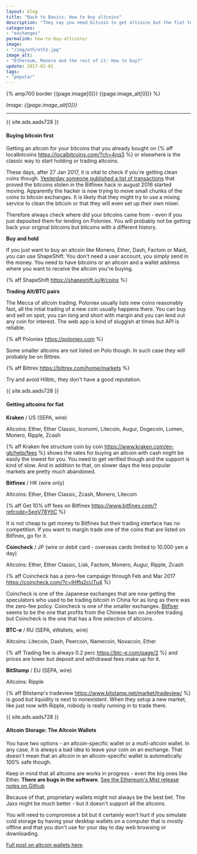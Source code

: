 ```yaml
---
layout: blog
title: "Back to Basics: How to buy altcoins"
description: "They say you need bitcoin to get altcoins but the fiat to alt markets are slowly appearing on previously bitcoin-only exchanges. For the <strike>gambling</strike> trading you need the liquidity of Alt/BTC pairs though."
categories:
- "exchanges"
permalink: how-to-buy-altcoins/
image:
- "/img/eth/eth2.jpg"
image_alt:
- "Ethereum, Monero and the rest of it: How to buy?"
update: 2017-02-01
tags:
- "popular"
---
```


{% amp700 border {{page.image[0]}} {{page.image_alt[0]}} %}

_Image: {{page.image_alt[0]}}_

________________________


{{ site.ads.aads728 }}

#### Buying bitcoin first

Getting an altcoin for your bitcoins that you already bought on {% aff localbitcoins https://localbitcoins.com/?ch=4nq3 %} or elsewhere is the classic way to start holding or trading altcoins.

These days, after 27 Jan 2017, it is vital to check if you're getting clean coins though. [Yesterday someone published a list of transactions](https://bitcointalk.org/index.php?topic=1766723.0) that proved the bitcoins stolen in the Bitfinex hack in august 2016 started moving. Apparently the hacker is now trying to move small chunks of the coins to bitcoin exchanges. It is likely that they might try to use a mixing service to clean the bitcoin or that they will even set up their own mixer.

Therefore always check where did your bitcoins came from - even if you just deposited them for lending on Poloniex. You will probably not be getting back your original bitcoins but bitcoins with a different history.

**Buy and hold**

If you just want to buy an altcoin like Monero, Ether, Dash, Factom or Maid, you can use ShapeShift. You don't need a user account, you simply send in the money. You need to have bitcoins or an altcoin and a wallet address where you want to receive the altcoin you're buying.

{% aff ShapeShift https://shapeshift.io/#/coins %}

**Trading Alt/BTC pairs**

The Mecca of altcoin trading. Poloniex usually lists new coins reasonably fast, all the intial trading of a new coin usually happens there. You can buy and sell on spot, you can long and short with margin and you can lend out any coin for interest. The web app is kind of sluggish at times but API is reliable.

{% aff Poloniex https://poloniex.com %}

Some smaller altcoins are not listed on Polo though. In such case they will probably be on Bittrex.

{% aff Bittrex https://bittrex.com/home/markets %}

Try and avoid Hitbtc, they don't have a good reputation.


{{ site.ads.aads728 }}

#### Getting altcoins for fiat

**Kraken** / US (SEPA, wire)

Altcoins: Ether, Ether Classic, Iconomi, Litecoin, Augur, Dogecoin, Lumen, Monero, Ripple, Zcash

{% aff Kraken fee structure coin by coin https://www.kraken.com/en-gb/help/fees %} shows the rates for buying an altcoin with cash might be easily the lowest for you. You need to get verified though and the support is kind of slow. And in addition to that, on slower days the less popular markets are pretty much abandoned.

**Bitfinex** / HK (wire only)

Altcoins: Ether, Ether Classic, Zcash, Monero, Litecoin

{% aff Get 10% off fees on Bitfinex https://www.bitfinex.com/?refcode=5egV78YtlC %}

It is not cheap to get money to Bitfinex but their trading interface has no competition. If you want to margin  trade one of the coins that are listed on Bitfinex, go for it.

**Coincheck** / JP (wire or debit card - overseas cards limited to 10.000 yen a day)

Altcoins: Ether, Ether Classic, Lisk, Factom, Monero, Augur, Ripple, Zcash

{% aff Coincheck has a zero-fee campaign through Feb and Mar 2017 https://coincheck.com/?c=IHffq2cUTu4 %}

Coincheck is one of the Japanese exchanges that are now getting the speculators who used to be trading bitcoin in China for as long as there was the zero-fee policy. Coincheck is one of the smaller exchanges. [Bitflyer](https://bitflyer.jp/discussion/roger-ver?top_link&footer) seems to be the one that profits from the Chinese ban on zerofee trading but Coincheck is the one that has a fine selection of altcoins.

**BTC-e** / RU (SEPA, eWallets, wire)

Altcoins: Litecoin, Dash, Peercoin, Namecoin, Novacoin, Ether

{% aff Trading fee is always 0.2 perc https://btc-e.com/page/2 %} and prices are lower but deposit and withdrawal fees make up for it.

**BitStamp** / EU (SEPA, wire)

Altcoins: Ripple

{% aff Bitstamp's tradeview https://www.bitstamp.net/market/tradeview/ %} is good but liquidity is next to nonexistent. When they setup a new market, like just now with Ripple, nobody is really running in to trade there.

{{ site.ads.aads728 }}

#### Altcoin Storage: The Altcoin Wallets

You have two options - an altcoin-specific wallet or a multi-altcoin wallet. In any case, it is always a bad idea to leave your coin on an exchange. That doesn't mean that an altcoin in an altcoin-specific wallet is automatically 100% safe though.

Keep in mind that all altcoins are works in progress - even the big ones like Ether. **There are bugs in the software**. [See the Ethereum's Mist release notes on Github](https://github.com/ethereum/mist/releases)

Because of that, proprietary wallets might not always be the best bet. The Jaxx might be much better - but it doesn't support all the altcoins.

You will need to compromise a bit but it certainly won't hurt if you simulate cold storage by having your desktop wallets on a computer that is mostly offline and that you don't use for your day to day web browsing or downloading.

[Full post on altcoin wallets here](/altcoin-wallets/).
